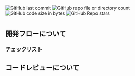 ![GitHub last commit](https://img.shields.io/github/last-commit/LevelCapTech/python-docker-template)
![GitHub repo file or directory count](https://img.shields.io/github/directory-file-count/LevelCapTech/python-docker-template)
![GitHub code size in bytes](https://img.shields.io/github/languages/code-size/LevelCapTech/python-docker-template)
![GitHub Repo stars](https://img.shields.io/github/stars/LevelCapTech/python-docker-template)

# 

## 開発フローについて

### チェックリスト

## コードレビューについて

